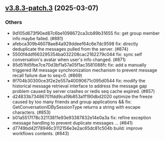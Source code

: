 ## [v3.8.3-patch.3](https://github.com/openimsdk/openim-sdk-core/releases/tag/v3.8.3-patch.3) 	(2025-03-07)

### Others
* 9d105d673f90ed87c6be1098672ca3cb89b31655 fix: get group member info maybe failed. (#881)
* afebca309b46078ae84a929ddeef64c6e7dc9598 fix: directly deduplicate the messages pulled from the server. (#874)
* 5500f4ddf663295354ba032208cac2162279c044 fix: sync self conversation's avatar when user's info changed. (#871)
* 85d51fd5fbe7ce70d3bf1a57a05f1ac3581088fc fix: add a manually triggered IM message synchronization mechanism to prevent message recall failure due to seq=0. (#869)
* 8f704b30300ce3f2e2e557a40090671c095d0544 fix: modify the historical message retrieval interface to address the message gap problem caused by server crashes or redis seq cache expired. (#857)
* d24833b73486701fdd9ca19b853a1f190dbd2020 optimize the freeze caused by too many friends and group applications && fix: GetConversationIDBySessionType returns a string with escape characters. (#853)
* b01a5517f78c32113811e93e93387832e14e0a3a fix: refine exception message handling to prevent duplicate messages … (#841)
* d7749bd42f78946c3112156e3e2ac65dc81c504b build: improve workflows contents. (#843)



